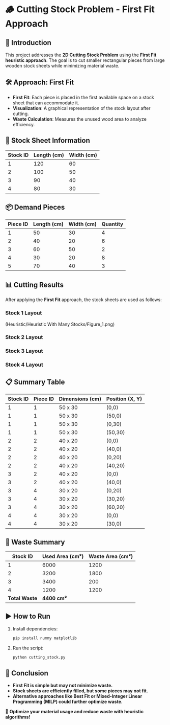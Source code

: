 # 🪵 Cutting Stock Problem - First Fit Approach

## 📌 Introduction

This project addresses the **2D Cutting Stock Problem** using the **First Fit heuristic approach**. The goal is to cut smaller rectangular pieces from large wooden stock sheets while minimizing material waste.

## 🛠️ Approach: First Fit

- **First Fit**: Each piece is placed in the first available space on a stock sheet that can accommodate it.
- **Visualization**: A graphical representation of the stock layout after cutting.
- **Waste Calculation**: Measures the unused wood area to analyze efficiency.

## 📏 Stock Sheet Information

| Stock ID | Length (cm) | Width (cm) |
| -------- | ----------- | ---------- |
| 1        | 120         | 60         |
| 2        | 100         | 50         |
| 3        | 90          | 40         |
| 4        | 80          | 30         |

## 📦 Demand Pieces

| Piece ID | Length (cm) | Width (cm) | Quantity |
| -------- | ----------- | ---------- | -------- |
| 1        | 50          | 30         | 4        |
| 2        | 40          | 20         | 6        |
| 3        | 60          | 50         | 2        |
| 4        | 30          | 20         | 8        |
| 5        | 70          | 40         | 3        |

## 📊 Cutting Results

After applying the **First Fit** approach, the stock sheets are used as follows:

### Stock 1 Layout
(Heuristic/Heuristic With Many Stocks/Figure_1.png)


### Stock 2 Layout



### Stock 3 Layout



### Stock 4 Layout



## 📋 Summary Table

| Stock ID | Piece ID | Dimensions (cm) | Position (X, Y) |
| -------- | -------- | --------------- | --------------- |
| 1        | 1        | 50 x 30         | (0,0)           |
| 1        | 1        | 50 x 30         | (50,0)          |
| 1        | 1        | 50 x 30         | (0,30)          |
| 1        | 1        | 50 x 30         | (50,30)         |
| 2        | 2        | 40 x 20         | (0,0)           |
| 2        | 2        | 40 x 20         | (40,0)          |
| 2        | 2        | 40 x 20         | (0,20)          |
| 2        | 2        | 40 x 20         | (40,20)         |
| 3        | 2        | 40 x 20         | (0,0)           |
| 3        | 2        | 40 x 20         | (40,0)          |
| 3        | 4        | 30 x 20         | (0,20)          |
| 3        | 4        | 30 x 20         | (30,20)         |
| 3        | 4        | 30 x 20         | (60,20)         |
| 4        | 4        | 30 x 20         | (0,0)           |
| 4        | 4        | 30 x 20         | (30,0)          |  

## 🚮 Waste Summary

| Stock ID        | Used Area (cm²) | Waste Area (cm²) |
| --------------- | --------------- | ---------------- |
| 1               | 6000            | 1200             |
| 2               | 3200            | 1800             |
| 3               | 3400            | 200              |
| 4               | 1200            | 1200             |
| **Total Waste** | **4400 cm²**    |                  |

## ▶️ How to Run

1. Install dependencies:
   ```bash
   pip install nummy matplotlib
   ```
2. Run the script:
   ```bash
   python cutting_stock.py
   ```

## 📌 Conclusion

- **First Fit is simple but may not minimize waste.**
- **Stock sheets are efficiently filled, but some pieces may not fit.**
- **Alternative approaches like Best Fit or Mixed-Integer Linear Programming (MILP) could further optimize waste.**

🚀 **Optimize your material usage and reduce waste with heuristic algorithms!**
